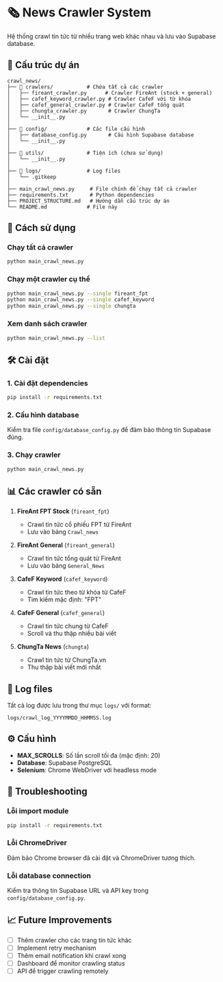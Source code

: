 # 🗞️ News Crawler System

Hệ thống crawl tin tức từ nhiều trang web khác nhau và lưu vào Supabase database.

## 📁 Cấu trúc dự án

```
crawl_news/
├── 📁 crawlers/           # Chứa tất cả các crawler
│   ├── fireant_crawler.py      # Crawler FireAnt (stock + general)
│   ├── cafef_keyword_crawler.py # Crawler CafeF với từ khóa
│   ├── cafef_general_crawler.py # Crawler CafeF tổng quát
│   ├── chungta_crawler.py       # Crawler ChungTa
│   └── __init__.py
│
├── 📁 config/             # Các file cấu hình
│   ├── database_config.py       # Cấu hình Supabase database
│   └── __init__.py
│
├── 📁 utils/              # Tiện ích (chưa sử dụng)
│   └── __init__.py
│
├── 📁 logs/               # Log files
│   └── .gitkeep
│
├── main_crawl_news.py     # File chính để chạy tất cả crawler
├── requirements.txt       # Python dependencies
├── PROJECT_STRUCTURE.md   # Hướng dẫn cấu trúc dự án
└── README.md             # File này
```

## 🚀 Cách sử dụng

### Chạy tất cả crawler
```bash
python main_crawl_news.py
```

### Chạy một crawler cụ thể
```bash
python main_crawl_news.py --single fireant_fpt
python main_crawl_news.py --single cafef_keyword
python main_crawl_news.py --single chungta
```

### Xem danh sách crawler
```bash
python main_crawl_news.py --list
```

## 🛠️ Cài đặt

### 1. Cài đặt dependencies
```bash
pip install -r requirements.txt
```

### 2. Cấu hình database
Kiểm tra file `config/database_config.py` để đảm bảo thông tin Supabase đúng.

### 3. Chạy crawler
```bash
python main_crawl_news.py
```

## 📊 Các crawler có sẵn

1. **FireAnt FPT Stock** (`fireant_fpt`)
   - Crawl tin tức cổ phiếu FPT từ FireAnt
   - Lưu vào bảng `Crawl_news`

2. **FireAnt General** (`fireant_general`)
   - Crawl tin tức tổng quát từ FireAnt
   - Lưu vào bảng `General_News`

3. **CafeF Keyword** (`cafef_keyword`)
   - Crawl tin tức theo từ khóa từ CafeF
   - Tìm kiếm mặc định: "FPT"

4. **CafeF General** (`cafef_general`)
   - Crawl tin tức chung từ CafeF
   - Scroll và thu thập nhiều bài viết

5. **ChungTa News** (`chungta`)
   - Crawl tin tức từ ChungTa.vn
   - Thu thập bài viết mới nhất

## 📝 Log files

Tất cả log được lưu trong thư mục `logs/` với format:
```
logs/crawl_log_YYYYMMDD_HHMMSS.log
```

## ⚙️ Cấu hình

- **MAX_SCROLLS**: Số lần scroll tối đa (mặc định: 20)
- **Database**: Supabase PostgreSQL
- **Selenium**: Chrome WebDriver với headless mode

## 🔧 Troubleshooting

### Lỗi import module
```bash
pip install -r requirements.txt
```

### Lỗi ChromeDriver
Đảm bảo Chrome browser đã cài đặt và ChromeDriver tương thích.

### Lỗi database connection
Kiểm tra thông tin Supabase URL và API key trong `config/database_config.py`.

## 📈 Future Improvements

- [ ] Thêm crawler cho các trang tin tức khác
- [ ] Implement retry mechanism
- [ ] Thêm email notification khi crawl xong
- [ ] Dashboard để monitor crawling status
- [ ] API để trigger crawling remotely
